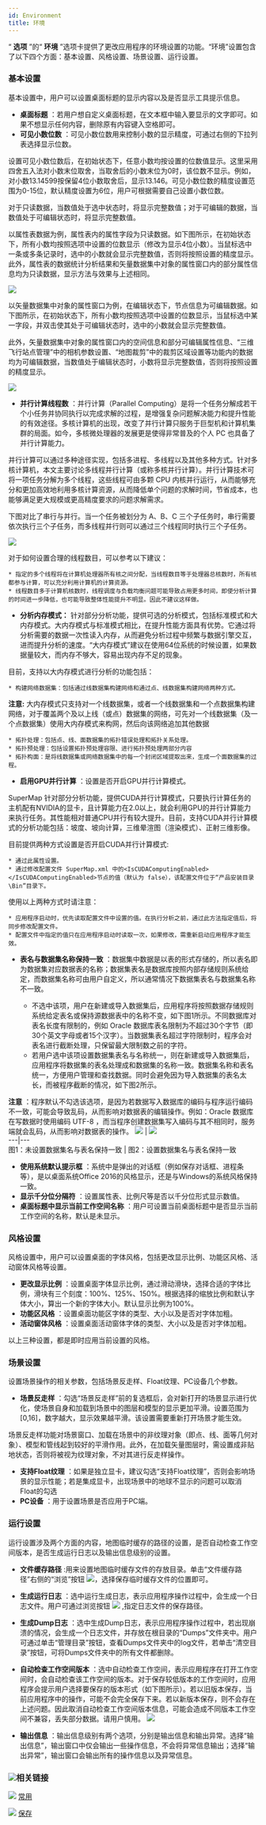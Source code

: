 ```yaml
---
id: Environment
title: 环境
---
```

“ **选项** ”的“ **环境** ”选项卡提供了更改应用程序的环境设置的功能。“环境”设置包含了以下四个方面：基本设置、风格设置、场景设置、运行设置。

### 基本设置

基本设置中，用户可以设置桌面标题的显示内容以及是否显示工具提示信息。

  * **桌面标题** ：若用户想自定义桌面标题，在文本框中输入要显示的文字即可。如果不想显示任何内容，删除原有内容键入空格即可。
  * **可见小数位数** ：可见小数位数用来控制小数的显示精度，可通过右侧的下拉列表选择显示位数。 

设置可见小数位数后，在初始状态下，任意小数均按设置的位数值显示。这里采用四舍五入法对小数末位取舍，当取舍后的小数末位为0时，该位数不显示。例如，对小数13.14599按保留4位小数取舍后，显示13.146。可见小数位数的精度设置范围为0-15位，默认精度设置为6位，用户可根据需要自己设置小数位数。

对于只读数据，当数值处于选中状态时，将显示完整数值；对于可编辑的数据，当数值处于可编辑状态时，将显示完整数值。

以属性表数据为例，属性表内的属性字段为只读数据。如下图所示，在初始状态下，所有小数均按照选项中设置的位数显示（修改为显示4位小数）。当鼠标选中一条或多条记录时，选中的小数就会显示完整数值，否则将按照设置的精度显示。此外，属性表的数据统计分析结果和矢量数据集中对象的属性窗口内的部分属性信息均为只读数据，显示方法与效果与上述相同。

![](img/DecimalPrecRead.png)  

  
以矢量数据集中对象的属性窗口为例，在编辑状态下，节点信息为可编辑数据。如下图所示，在初始状态下，所有小数均按照选项中设置的位数显示，当鼠标选中某一字段，并双击使其处于可编辑状态时，选中的小数就会显示完整数值。

此外，矢量数据集中对象的属性窗口内的空间信息和部分可编辑属性信息、“三维飞行站点管理”中的相机参数设置、“地图裁剪”中的裁剪区域设置等功能内的数据均为可编辑数据，当数值处于编辑状态时，小数将显示完整数值，否则将按照设置的精度显示。

![](img/DecimalPrecWrite.png)  

  * **并行计算线程数** ：并行计算（Parallel Computing）是将一个任务分解成若干个小任务并协同执行以完成求解的过程，是增强复杂问题解决能力和提升性能的有效途径。多核计算机的出现，改变了并行计算只服务于巨型机和计算机集群的局面。如今，多核微处理器的发展更是使得非常普及的个人 PC 也具备了并行计算能力。 

并行计算可以通过多种途径实现，包括多进程、多线程以及其他多种方式。针对多核计算机，本文主要讨论多线程并行计算（或称多核并行计算）。并行计算技术可将一项任务分解为多个线程，这些线程可由多颗
CPU 内核并行运行，从而能够充分和更加高效地利用多核计算资源，从而降低单个问题的求解时间，节省成本，也能够满足更大规模或更高精度要求的问题求解需求。

下图对比了串行与并行。当一个任务被划分为 A、B、C 三个子任务时，串行需要依次执行三个子任务，而多线程并行则可以通过三个线程同时执行三个子任务。

![](img/ParallelComputing_1.png)  

  
对于如何设置合理的线程数目，可以参考以下建议：

    * 指定的多个线程将在计算机处理器所有核之间分配，当线程数目等于处理器总核数时，所有核都参与计算，可以充分利用计算机的计算资源。 
    * 线程数目多于计算机核数时，线程调度与负载均衡问题可能导致占用更多时间，即使分析计算的时间进一步降低，也可能导致整体性能提升不明显。因此不建议这样做。
  * **分析内存模式：** 针对部分分析功能，提供可选的分析模式，包括标准模式和大内存模式。大内存模式与标准模式相比，在提升性能方面具有优势。它通过将分析需要的数据一次性读入内存，从而避免分析过程中频繁与数据引擎交互，进而提升分析的速度。“大内存模式”建议在使用64位系统的时候设置，如果数据量较大，而内存不够大，容易出现内存不足的现象。

目前，支持以大内存模式进行分析的功能包括：

    * 构建网络数据集：包括通过线数据集构建网络和通过点、线数据集构建网络两种方式。 

**注意:**
大内存模式只支持对一个线数据集，或者一个线数据集和一个点数据集构建网络，对于覆盖两个及以上线（或点）数据集的网络，可先对一个线数据集（及一个点数据集）使用大内存模式来构网，然后向该网络追加其他数据

    * 拓扑处理：包括点、线、面数据集的拓扑错误处理和拓扑关系处理。
    * 拓扑预处理：包括设置拓扑预处理容限、进行拓扑预处理两部分内容
    * 拓扑构面：是将线数据集或网络数据集中的每一个封闭区域提取出来，生成一个面数据集的过程。
  * **启用GPU并行计算** ：设置是否开启GPU并行计算模式。 

SuperMap
针对部分分析功能，提供CUDA并行计算模式，只要执行计算任务的主机配有NVIDIA的显卡，且计算能力在2.0以上，就会利用GPU的并行计算能力来执行任务。其性能相对普通CPU并行有较大提升。目前，支持CUDA并行计算模式的分析功能包括：坡度、坡向计算，三维晕渲图（渲染模式）、正射三维影像。

目前提供两种方式设置是否开启CUDA并行计算模式:

    * 通过此属性设置。
    * 通过修改配置文件 SuperMap.xml 中的<IsCUDAComputingEnabled></IsCUDAComputingEnabled>节点的值（默认为 false），该配置文件位于“产品安装目录\Bin”目录下。

使用以上两种方式时请注意：

    * 应用程序启动时，优先读取配置文件中设置的值。在执行分析之前，通过此方法指定值后，将同步修改配置文件。 
    * 配置文件中指定的值只在应用程序启动时读取一次，如果修改，需重新启动应用程序才能生效。 
  * **表名与数据集名称保持一致** ：数据集中数据是以表的形式存储的，所以表名即为数据集对应数据表的名称；数据集表名是数据库按照内部存储规则系统给定，而数据集名称可由用户自定义，所以通常情况下数据集表名与数据集名称不一致。

    * 不选中该项，用户在新建或导入数据集后，应用程序将按照数据存储规则系统给定表名或保持源数据表中的名称不变，如下图1所示。不同数据库对表名长度有限制的，例如 Oracle 数据库表名限制为不超过30个字节（即30个英文字母或者15个汉字）。当数据集表名超过字符限制时，程序会对表名进行截断处理，只保留最大限制数之前的字符。
    * 若用户选中该项设置数据集表名与名称统一，则在新建或导入数据集后，应用程序将数据集的表名处理成和数据集的名称一致。数据集名称和表名统一，方便用户管理和查找数据。同时会避免因为导入数据集的表名太长，而被程序截断的情况，如下图2所示。

**注意** ：程序默认不勾选该选项，是因为若数据写入数据库的编码与程序运行编码不一致，可能会导致乱码，从而影响对数据表的编辑操作。例如：Oracle
数据库在写数据时使用编码 UTF-8 ，而当程序创建数据集写入编码与其不相同时，服务端就会乱码，从而影响对数据表的操作。
![](img/SameName1.png) | ![](img/SameName2.png)  
---|---  
图1：未设置数据集名与表名保持一致 | 图2：设置数据集名与表名保持一致  
  * **使用系统默认提示框** ：系统中是弹出的对话框（例如保存对话框、进程条等），是以桌面系统Office 2016的风格显示，还是与Windows的系统风格保持一致。
  * **显示千分位分隔符** ：设置属性表、比例尺等是否以千分位形式显示数值。
  * **桌面标题中显示当前工作空间名称** ：用户可设置当前桌面标题中是否显示当前工作空间的名称，默认是未显示。

### 风格设置

风格设置中，用户可以设置桌面的字体风格，包括更改显示比例、功能区风格、活动窗体风格等设置。

  * **更改显示比例** ：设置桌面字体显示比例，通过滑动滑块，选择合适的字体比例，滑块有三个刻度：100%、125%、150%。根据选择的缩放比例和默认字体大小，算出一个新的字体大小。默认显示比例为100%。 
  * **功能区风格** ：设置桌面功能区字体的类型、大小以及是否对字体加粗。 
  * **活动窗体风格** ：设置桌面活动窗体字体的类型、大小以及是否对字体加粗。 

以上三种设置，都是即时应用当前设置的风格。

### 场景设置

设置场景操作的相关参数，包括场景反走样、Float纹理、PC设备几个参数。

  * **场景反走样** ：勾选“场景反走样”前的复选框后，会对新打开的场景显示进行优化，使场景自身和加载到场景中的图层和模型的显示更加平滑。设置范围为 [0,16]，数字越大，显示效果越平滑。该设置需要重新打开场景才能生效。 

场景反走样功能对场景窗口、加载在场景中的非纹理对象（即点、线、面等几何对象）、模型和管线起到较好的平滑作用。此外，在加载矢量图层时，需设置成非贴地状态，否则将被视为纹理对象，不对其进行反走样操作。

  * **支持Float纹理** ：如果是独立显卡，建议勾选“支持Float纹理”，否则会影响场景的显示性能；若是集成显卡，出现场景中的地球不显示的问题可以取消Float的勾选
  * **PC设备** ：用于设置场景是否应用于PC端。

### 运行设置

运行设置涉及两个方面的内容，地图临时缓存的路径的设置，是否自动检查工作空间版本，是否生成运行日志以及输出信息级别的设置。

  * **文件缓存路径** :用来设置地图临时缓存文件的存放目录。单击“文件缓存路径”右侧的“浏览”按钮 ![](img/browse.png)，选择保存临时缓存文件的位置即可。
  * **生成运行日志** ：选中运行生成日志，表示应用程序操作过程中，会生成一个日志文件。用户可通过浏览按钮 ![](img/browse.png) ,指定日志文件的保存路径。
  * **生成Dump日志** ：选中生成Dump日志，表示应用程序操作过程中，若出现崩溃的情况，会生成一个日志文件，并存放在根目录的“Dumps”文件夹中。用户可通过单击“管理目录”按钮，查看Dumps文件夹中的log文件，若单击“清空目录”按钮，可将Dumps文件夹中的所有文件都删除。
  * **自动检查工作空间版本** ：选中自动检查工作空间，表示应用程序在打开工作空间时，会自动检查该工作空间的版本。对于保存较低版本的工作空间时，应用程序会提示用户选择要保存的版本形式（如下图所示）。若以旧版本保存，当前应用程序中的操作，可能不会完全保存下来。若以新版本保存，则不会存在上述问题。因此取消自动检查工作空间版本信息，可能会造成不同版本工作空间不兼容，丢失部分数据。请用户慎用。  ![](img/WSPVersionCheck.png)  
 
  * **输出信息** ：输出信息级别有两个选项，分别是输出信息和输出异常。选择“输出信息”，输出窗口中仅会输出一些操作信息，不会将异常信息输出；选择“输出异常”，输出窗口会输出所有的操作信息以及异常信息。

### ![](img/seealso.png)相关链接

![](img/smalltitle.png) [常用](General.htm)

![](img/smalltitle.png) [保存](AutoSave.html)


